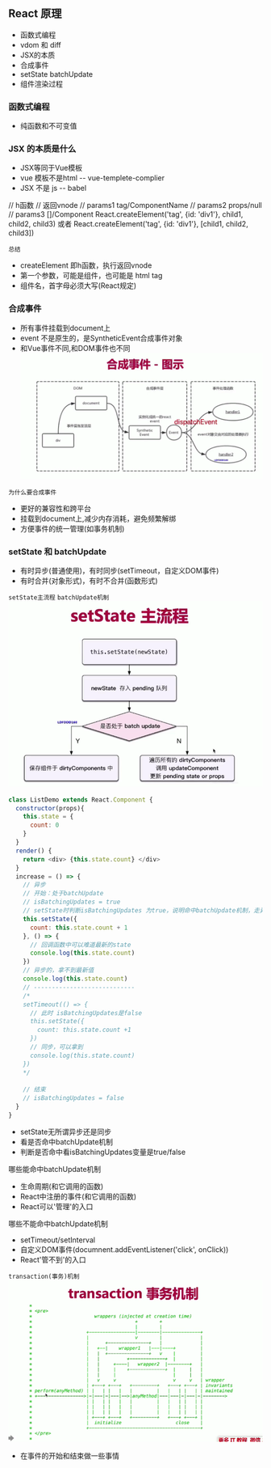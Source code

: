 ## React 原理
- 函数式编程
- vdom 和 diff
- JSX的本质
- 合成事件
- setState batchUpdate
- 组件渲染过程


### 函数式编程

- 纯函数和不可变值

### JSX 的本质是什么
- JSX等同于Vue模板
- vue 模板不是html -- vue-templete-complier
- JSX 不是 js -- babel

  
// h函数
// 返回vnode
// params1 tag/ComponentName
// params2 props/null
// params3 []/Component
React.createElement('tag', {id: 'div1'}, child1, child2, child3) 或者
React.createElement('tag', {id: 'div1'}, [child1, child2, child3])

`总结`
- createElement 即h函数，执行返回vnode
- 第一个参数，可能是组件，也可能是 html tag
- 组件名，首字母必须大写(React规定)

### 合成事件
- 所有事件挂载到document上
- event 不是原生的，是SyntheticEvent合成事件对象
- 和Vue事件不同,和DOM事件也不同
![Image text](./images/syntheticEvent.png)

`为什么要合成事件`
- 更好的兼容性和跨平台
- 挂载到document上,减少内存消耗，避免频繁解绑
- 方便事件的统一管理(如事务机制)

### setState 和 batchUpdate
- 有时异步(普通使用)，有时同步(setTimeout，自定义DOM事件)
- 有时合并(对象形式)，有时不合并(函数形式)

`setState主流程`
`batchUpdate机制`
![Image text](./images/setState主流程.png)
```javascript
class ListDemo extends React.Component {
  constructor(props){
    this.state = {
      count: 0
    }
  }
  render() {
    return <div> {this.state.count} </div>
  }
  increase = () => {
    // 异步
    // 开始：处于batchUpdate
    // isBatchingUpdates = true
    // setState时判断isBatchingUpdates 为true，说明命中batchUpdate机制，走异步，反之走同步
    this.setState({
      count: this.state.count + 1
    }, () => {
      // 回调函数中可以难道最新的state
      console.log(this.state.count)
    })
    // 异步的，拿不到最新值
    console.log(this.state.count)
    // ----------------------------
    /*
    setTimeout(() => {
      // 此时 isBatchingUpdates是false
      this.setState({
        count: this.state.count +1
      })
      // 同步，可以拿到
      console.log(this.state.count)
    })
    */
   
    // 结束
    // isBatchingUpdates = false
  }
}
```
- setState无所谓异步还是同步
- 看是否命中batchUpdate机制
- 判断是否命中看isBatchingUpdates变量是true/false

哪些能命中batchUpdate机制
- 生命周期(和它调用的函数)
- React中注册的事件(和它调用的函数)
- React可以'管理'的入口

哪些不能命中batchUpdate机制
- setTimeout/setInterval
- 自定义DOM事件(documnent.addEventListener('click', onClick))
- React'管不到'的入口

`transaction(事务)机制`
![Image text](./images/transaction事务机制.png)

- 在事件的开始和结束做一些事情
